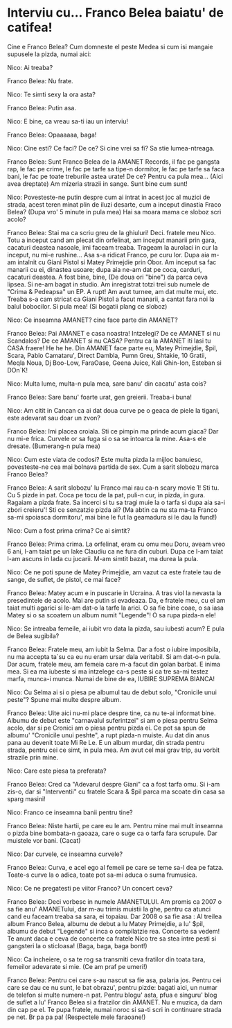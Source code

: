# Interviu cu... Franco Belea baiatu' de catifea!

Cine e Franco Belea? Cum domneste el peste Medea si cum isi mangaie supusele la pizda, numai aici:

Nico: Ai treaba?

Franco Belea: Nu frate.

Nico: Te simti sexy la ora asta?

Franco Belea: Putin asa.

Nico: E bine, ca vreau sa-ti iau un interviu!

Franco Belea: Opaaaaaa, baga!

Nico: Cine esti? Ce faci? De ce? Si cine vrei sa fi? Sa stie lumea-ntreaga.

Franco Belea: Sunt Franco Belea de la AMANET Records, il fac pe gangsta rap, le fac pe crime, le fac pe tarfe sa tipe-n dormitor, le fac pe tarfe sa faca bani, le fac pe toate treburile astea urate! De ce? Pentru ca pula mea... (Aici avea dreptate) Am mizeria strazii in sange. Sunt bine cum sunt!

Nico: Povesteste-ne putin despre cum ai intrat in acest joc al muzici de strada, acest teren minat plin de iluzi desarte, cum a inceput dinastia Fraco Belea? (Dupa vro' 5 minute in pula mea) Hai sa moara mama ce sloboz scri acolo?

Franco Belea: Stai ma ca scriu greu de la ghiuluri! Deci. fratele meu Nico. Totu a inceput cand am plecat din orfelinat, am inceput manarii prin gara, cacaturi deastea nasoale, imi faceam treaba. Trageam la aurolaci in cur la inceput, nu mi-e rushine... Asa s-a ridicat Franco, pe curu lor. Dupa aia m-am intalnit cu Giani Pistol si Matey Primejdie prin Obor. Am inceput sa fac manarii cu ei, dinastea usoare; dupa aia ne-am dat pe coca, carduri, cacaturi deastea. A fost bine, bine, (De doua ori "bine") da parca ceva lipsea. Si ne-am bagat in studio. Am inregistrat totzi trei sub numele de "Crima & Pedeapsa" un EP. A rupt! Am avut turnee, am dat multe mui, etc. Treaba s-a cam stricat ca Giani Pistol a facut manarii, a cantat fara noi la balul bobocilor. Si pula mea! (Si bogatii plang ce sloboz)

Nico: Ce inseamna AMANET? cine face parte din AMANET?

Franco Belea: Pai AMANET e casa noastra! Intzelegi? De ce AMANET si nu Scandalos? De ce AMANET si nu CASA? Pentru ca la AMANET iti lasi tu CASA fraere! He he he. Din AMANET face parte eu, Matey Primejdie, $pil, Scara, Pablo Camataru', Direct Dambla, Pumn Greu, Shtakie, 10 Gratii, Meqla Noua, Dj Boo-Low, FaraOase, Geena Juice, Kali Ghin-Ion, Esteban si DOn`K!

Nico: Multa lume, multa-n pula mea, sare banu' din cacatu' asta cois?

Franco Belea: Sare banu' foarte urat, gen greierii. Treaba-i buna!

Nico: Am citit in Cancan ca ai dat doua curve pe o geaca de piele la tigani, este adevarat sau doar un zvon?

Franco Belea: Imi placea croiala. Sti ce pimpin ma prinde acum giaca? Dar nu mi-e frica. Curvele or sa fuga si o sa se intoarca la mine. Asa-s ele dresate. (Bumerang-n pula mea)

Nico: Cum este viata de codosi? Este multa pizda la mijloc banuiesc, povesteste-ne cea mai bolnava partida de sex. Cum a sarit slobozu marca Franco Belea?

Franco Belea: A sarit slobozu' lu Franco mai rau ca-n scary movie 1! Sti tu. Cu 5 pizde in pat. Coca pe tocu de la pat, puli-n cur, in pizda, in gura. Ragaiam a pizda frate. Sa incerci si tu sa tragi muie la o tarfa si dupa aia sa-i zbori creieru'! Sti ce senzatzie pizda ai? (Ma abtin ca nu sta ma-ta Franco sa-mi spoiasca dormitoru', mai bine le fut la geamadura si le dau la fund!)

Nico: Cum a fost prima crima? Ce ai simtit?

Franco Belea: Prima crima. La orfelinat, eram cu omu meu Doru, aveam vreo 6 ani, l-am taiat pe un lake Claudiu ca ne fura din cuburi. Dupa ce l-am taiat l-am ascuns in lada cu jucarii. M-am simtit bazat, ma durea la pula.

Nico: Ce ne poti spune de Matey Primejdie, am vazut ca este fratele tau de sange, de suflet, de pistol, ce mai face?

Franco Belea: Matey acum e in puscarie in Ucraina. A tras viol la nevasta la presedintele de acolo. Mai are putin si evadeaza. Da, e fratele meu, cu el am taiat multi agarici si le-am dat-o la tarfe la arici. O sa fie bine coae, o sa iasa Matey si o sa scoatem un album numit "Legende"! O sa rupa pizda-n ele!

Nico: Se intreaba femeile, ai iubit vro data la pizda, sau iubesti acum? E pula de Belea sugibila?

Franco Belea: Fratele meu, am iubit la Selma. Dar a fost o iubire imposibila, nu ma accepta ta`su ca eu nu eram ursar dala veritabil. Si am dat-o-n pula. Dar acum, fratele meu, am femeia care m-a facut din golan barbat. E inima mea. Si ea ma iubeste si ma intzelege ca-s peste si ca tre sa-mi testez marfa, munca-i munca. Numai de bine de ea, IUBIRE SUPREMA BIANCA!

Nico: Cu Selma ai si o piesa pe albumul tau de debut solo, "Cronicile unui peste"? Spune mai multe despre album.

Franco Belea: Uite aici nu-mi place despre tine, ca nu te-ai informat bine. Albumu de debut este "carnavalul suferintzei" si am o piesa pentru Selma acolo, dar si pe Cronici am o piesa pentru pizda ei. Ce pot sa spun de albumu' "Cronicile unui peshte", a rupt pizda-n muiste. Au dat din anus pana au devenit toate Mi Re Le. E un album murdar, din strada pentru strada, pentru cei ce simt, in pula mea. Am avut cel mai grav trip, au vorbit strazile prin mine.

Nico: Care este piesa ta preferata?

Franco Belea: Cred ca "Adevarul despre Giani" ca a fost tarfa omu. Si i-am zis-o, dar si "Interventii" cu fratele Scara & $pil parca ma scoate din casa sa sparg masini!

Nico: Franco ce inseamna banii pentru tine?

Franco Belea: Niste hartii, pe care eu le am. Pentru mine mai mult inseamna o pizda bine bombata-n gaoaza, care o suge ca o tarfa fara scrupule. Dar muistele vor bani. (Cacat)

Nico: Dar curvele, ce inseamna curvele?

Franco Belea: Curva, e acel ego al femeii pe care se teme sa-l dea pe fatza. Toate-s curve la o adica, toate pot sa-mi aduca o suma frumusica.

Nico: Ce ne pregatesti pe viitor Franco? Un concert ceva?

Franco Belea: Deci vorbesc in numele AMANETULUI. Am promis ca 2007 o sa fie anu' AMANETului, dar m-au trimis muistii la ghe, pentru ca atunci cand eu faceam treaba sa sara, ei topaiau. Dar 2008 o sa fie asa : Al treilea album Franco Belea, albumu de debut a lu Matey Primejdie, a lu' $pil, albumu de debut "Legende" si inca o compilatzie rea. Concerte sa vedem! Te anunt daca e ceva de concerte ca fratele Nico tre sa stea intre pesti si gangsteri la o sticloasa! (Baga, baga, baga bont!)

Nico: Ca incheiere, o sa te rog sa transmiti ceva fratilor din toata tara, femeilor adevarate si mie. (Ce am praf pe umeri!)

Franco Belea: Pentru cei care s-au nascut sa fie asa, palaria jos. Pentru cei care se dau ce nu sunt, le bat obrazu', pentru pizde: bagati aici, un numar de telefon si multe numere-n pat. Pentru blogu' asta, pfua e singuru' blog de suflet a lu' Franco Belea si a fratzilor din AMANET. Nu e muzica, da dam din cap pe el. Te pupa fratele, numai noroc si sa-ti scri in continuare strada pe net. Br pa pa pa! (Respectele mele faraoane!)